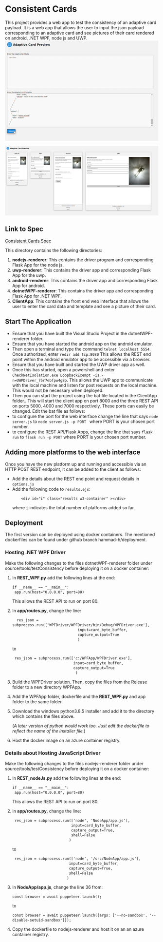 # Consistent Cards
This project provides a web app to test the consistency of an adaptive card payload. It is a web app that allows the user to input the json payload corresponding to an adaptive card and see pictures of their card rendered on android, .NET WPF, node js and UWP. 
![](assets/index.PNG)

![](assets/results.PNG)

## Link to Spec 
[Consistent Cards Spec](https://github.com/microsoft/AdaptiveCards/blob/main/specs/DesignDiscussions/ConsistentCards.md)

This directory contains the following directories:
1. **nodejs-renderer**: This contains the driver program and corresponding Flask App for the node js.
2. **uwp-renderer**: This contains the driver app and corresponding Flask App for the uwp.
3. **android-renderer**: This contains the driver app and corresponding Flask App for android.
4. **dotnetWPF-renderer**: This contains the driver app and corresponding Flask App for .NET WPF. 
5. **ClientApp**: This contains the front end web interface that allows the user to enter the card data and template and see a picture of their card.


## Start The Application
- Ensure that you have built the Visual Studio Project in the dotnetWPF-renderer folder.
- Ensure that you have started the android app on the android emulator. 
- Then open a terminal and type the command `telnet localhost 5554`. Once authorized, enter `redir add tcp:8080` This allows the REST end point within the android emulator app to be accessible  via a browser.
- Ensure that you have built and started the UWP driver app as well. 
- Once this has started, open a powershell and enter `CheckNetIsolation.exe LoopbackExempt -is -n=UWPDriver_75r7ebfpw4g8p`. This allows the UWP app to communicate with the local machine and listen for post requests on the local machine. This would not be necessary when deployed.
- Then you can start the project using the bat file located in the ClientApp folder.. This will start the client app on port 8000 and the three REST API on ports 5000, 4000 and 7000 respectively. These ports can easily be changed. Edit the bat file as follows: 
- to configure the port for the web interface change the line that says `node server.js` to  `node server.js -p PORT ` where PORT is your chosen port number.
- to configure the REST API/Flask Apps, change the line that says `flask run` to `flask run -p PORT` where PORT is your chosen port number.
 
## Adding more platforms to the web interface
Once you have the new platform up and running and accessible via an HTTP POST REST endpoint, it can be added to the client as follows:
- Add the details about the REST end point and request details in `options.js`
- Add the following code to `results.ejs`:
   ```
       <div id="i" class="results w3-container" ></div>

   ```
   where `i` indicates the total number of platforms added so far.


## Deployment 
The first version can be deployed using docker containers. The mentioned dockerfiles can be found under github branch hammad-h/deployment.

### Hosting .NET WPF Driver
Make the following changes to the files dotnetWPF-renderer folder under source/tools/testConsistency before deploying it on a docker container:
1. In **REST_WPF.py** add the following lines at the end:
   ``` 
   if __name__ == "__main__":
    app.run(host="0.0.0.0", port=80)
   ```
   This allows the REST API to run on port 80.
2. In **app/routes.py**, change the line: 
   ```
     res_json = subprocess.run(['WPFDriver/WPFDriver/bin/Debug/WPFDriver.exe'],
                                 input=card_byte_buffer,
                                 capture_output=True
                                 )
    ```
    to 
    ```
     res_json = subprocess.run(['c:/WPFApp/WPFDriver.exe'],
                                input=card_byte_buffer,
                                capture_output=True
                                 )
    ```
3. Build the WPFDriver solution. Then, copy the files from the Release folder to a new directory WPFApp. 
4. Add the WPFApp folder, dockerfile and the **REST_WPF.py** and app folder to the same folder. 
5. Download the windows python3.8.5 installer and add it to the directory which contains the files above. 

   (*A later version of python would work too. Just edit the dockerfile to reflect the name of the installer file.*)

5. Host the docker image on an azure container registry.

### Details about Hosting JavaScript Driver
Make the following changes to the files nodejs-renderer folder under source/tools/testConsistency before deploying it on a docker container:
1. In **REST_nodeJs.py** add the following lines at the end:
   ``` 
   if __name__ == "__main__":
    app.run(host="0.0.0.0", port=80)
   ```
   This allows the REST API to run on port 80.
2. In **app/routes.py**, change the line: 
   ```
    res_json = subprocess.run(['node', 'NodeApp/app.js'],
                              input=card_byte_buffer,
                              capture_output=True,
                              shell=False
                             )
    ```
    to 
    ```
     res_json = subprocess.run(['node', '/src/NodeApp/app.js'],
                              input=card_byte_buffer,
                              capture_output=True,
                              shell=False
                             )
    ```
3. In **NodeApp/app.js**, change the line 36 from: 
   ```
   const browser = await puppeteer.launch();
   ```
   to
   ```
   const browser = await puppeteer.launch({args: ['--no-sandbox', '--disable-setuid-sandbox']});
   ```

4. Copy the dockerfile to nodejs-renderer and host it on an an azure container registry.